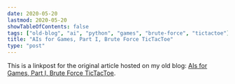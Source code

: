 ```yaml
---
date: 2020-05-20
lastmod: 2020-05-20
showTableOfContents: false
tags: ["old-blog", "ai", "python", "games", "brute-force", "tictactoe"]
title: "AIs for Games, Part I, Brute Force TicTacToe"
type: "post"
---
```


This is a linkpost for the original article hosted on my old blog: [AIs for Games, Part I, Brute Force TicTacToe](https://lovkush-a.github.io/ai/python/2020/05/20/games1.html). 